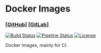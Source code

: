# Docker Images

### [[GitHub](https://github.com/offa/docker-images)] [[GitLab](https://gitlab.com/offa/docker-images)]

[![Build Status](https://travis-ci.org/offa/docker-images.svg?branch=master)](https://travis-ci.org/offa/docker-images)
[![Pipeline Status](https://gitlab.com/offa/docker-images/badges/master/pipeline.svg)](https://gitlab.com/offa/docker-images/commits/master)
[![License](https://img.shields.io/badge/license-GPLv3-yellow.svg)](LICENSE)

Docker Images, mainly for CI.
